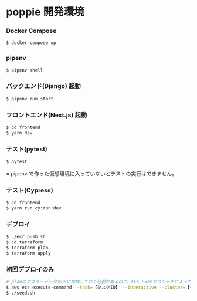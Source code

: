 # poppie 開発環境

### Docker Compose

```sh
$ docker-compose up
```

### pipenv

```sh
$ pipenv shell
```

### バックエンド(Django) 起動

```sh
$ pipenv run start
```

### フロントエンド(Next.js) 起動

```sh
$ cd frontend
$ yarn dev
```

### テスト(pytest)

```sh
$ pytest
```

※ pipenv で作った仮想環境に入っていないとテストの実行はできません。

### テスト(Cypress)

```sh
$ cd frontend
$ yarn run cy:run:dev
```

### デプロイ

```sh
$ ./ecr_push.sh
$ cd terraform
$ terraform plan
$ terraform apply
```

### 初回デプロイのみ

```sh
# planのマスターデータをDBに作成しておく必要があるので、ECS Execでコンテナに入ってseedデータを作成する
$ aws ecs execute-command --task=【タスクID】 --interactive --cluster=【クラスター名】 --container=【コンテナ名】 --command /bin/sh
$ ./seed.sh
```
